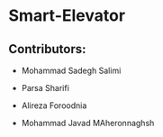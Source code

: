 # Smart-Elevator

## Contributors:
* Mohammad Sadegh Salimi

* Parsa Sharifi

* Alireza Foroodnia

* Mohammad Javad MAheronnaghsh

